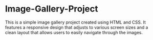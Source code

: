 # Image-Gallery-Project
This is a simple image gallery project created using HTML and CSS. It features a responsive design that adjusts to various screen sizes and a clean layout that allows users to easily navigate through the images.
